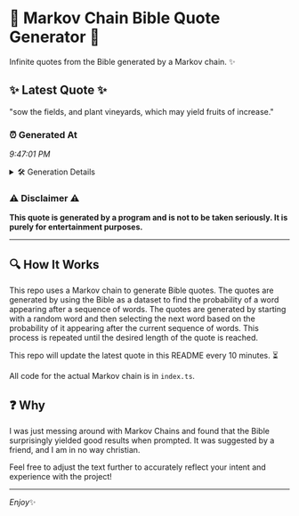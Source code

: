 # 📖 Markov Chain Bible Quote Generator 📖

Infinite quotes from the Bible generated by a Markov chain. ✨

## ✨ Latest Quote ✨
"sow the fields, and plant vineyards, which may yield fruits of increase."

### ⏰ Generated At
*9:47:01 PM*

<details>
    <summary>🛠️ Generation Details</summary>
    <p>
        <strong>🌱 Seed:</strong> sow<br>
        <strong>🔄 Iterations:</strong> 11<br>
        <strong>📜 Context History:</strong><br>[ sow ]: the<br>[ sow, the ]: fields,<br>[ sow, the, fields, ]: and<br>[ sow, the, fields,, and ]: plant<br>[ sow, the, fields,, and, plant ]: vineyards,<br>[ sow, the, fields,, and, plant, vineyards, ]: which<br>[ the, fields,, and, plant, vineyards,, which ]: may<br>[ fields,, and, plant, vineyards,, which, may ]: yield<br>[ and, plant, vineyards,, which, may, yield ]: fruits<br>[ plant, vineyards,, which, may, yield, fruits ]: of<br>[ vineyards,, which, may, yield, fruits, of ]: increase.<br>
    </p>
</details>

### ⚠️ Disclaimer ⚠️
**This quote is generated by a program and is not to be taken seriously. It is purely for entertainment purposes.**

---

## 🔍 How It Works

This repo uses a Markov chain to generate Bible quotes. The quotes are generated by using the Bible as a dataset to find the probability of a word appearing after a sequence of words. The quotes are generated by starting with a random word and then selecting the next word based on the probability of it appearing after the current sequence of words. This process is repeated until the desired length of the quote is reached.

This repo will update the latest quote in this README every 10 minutes. ⏳

All code for the actual Markov chain is in `index.ts`.

## ❓ Why

I was just messing around with Markov Chains and found that the Bible surprisingly yielded good results when prompted. 
It was suggested by a friend, and I am in no way christian.

Feel free to adjust the text further to accurately reflect your intent and experience with the project!

---

*Enjoy*✨
